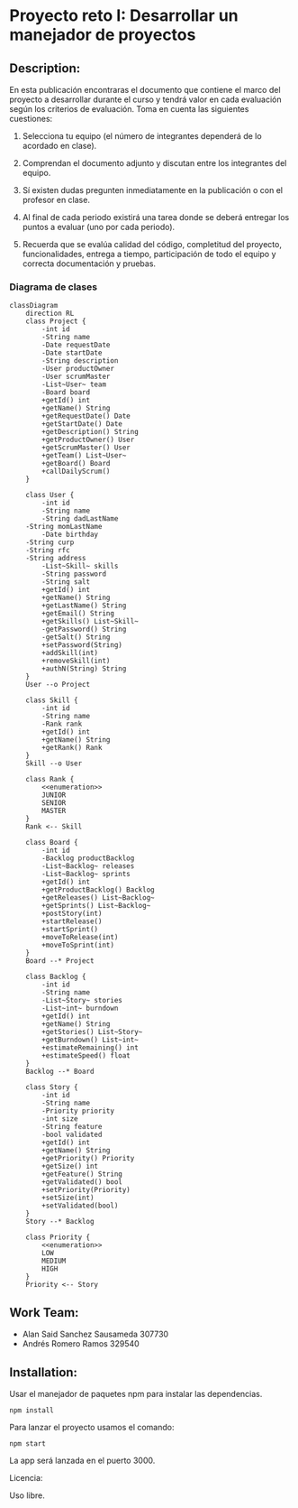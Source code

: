 # Proyecto reto I: Desarrollar un manejador de proyectos

## Description:
En esta publicación encontraras el documento que contiene el marco del proyecto a desarrollar durante el curso y tendrá valor en cada evaluación según los criterios de evaluación. Toma en cuenta las siguientes cuestiones:

1) Selecciona tu equipo (el número de integrantes dependerá de lo acordado en clase).

2) Comprendan el documento adjunto y discutan entre los integrantes del equipo.

3) Sí existen dudas pregunten inmediatamente en la publicación o con el profesor en clase.

4) Al final de cada periodo existirá una tarea donde se deberá entregar los puntos a evaluar (uno por cada periodo).

5) Recuerda que se evalúa calidad del código, completitud del proyecto, funcionalidades, entrega a tiempo, participación de todo el equipo y correcta documentación y pruebas.

### Diagrama de clases

```mermaid
classDiagram
	direction RL
	class Project {
		-int id
		-String name
		-Date requestDate
		-Date startDate
		-String description
		-User productOwner
		-User scrumMaster
		-List~User~ team
		-Board board
		+getId() int
		+getName() String
		+getRequestDate() Date
		+getStartDate() Date
		+getDescription() String
		+getProductOwner() User
		+getScrumMaster() User
		+getTeam() List~User~
		+getBoard() Board
		+callDailyScrum()
	}

	class User {
		-int id
		-String name
		-String dadLastName
    -String momLastName
		-Date birthday
    -String curp
    -String rfc
    -String address
		-List~Skill~ skills
		-String password
		-String salt
		+getId() int
		+getName() String
		+getLastName() String
		+getEmail() String
		+getSkills() List~Skill~
		-getPassword() String
		-getSalt() String
		+setPassword(String)
		+addSkill(int)
		+removeSkill(int)
		+authN(String) String
	}
	User --o Project

	class Skill {
		-int id
		-String name
		-Rank rank
		+getId() int
		+getName() String
		+getRank() Rank
	}
	Skill --o User

	class Rank {
		<<enumeration>>
		JUNIOR
		SENIOR
		MASTER
	}
	Rank <-- Skill

	class Board {
		-int id
		-Backlog productBacklog
		-List~Backlog~ releases
		-List~Backlog~ sprints
		+getId() int
		+getProductBacklog() Backlog
		+getReleases() List~Backlog~
		+getSprints() List~Backlog~
		+postStory(int)
		+startRelease()
		+startSprint()
		+moveToRelease(int)
		+moveToSprint(int)
	}
	Board --* Project

	class Backlog {
		-int id
		-String name
		-List~Story~ stories
		-List~int~ burndown
		+getId() int
		+getName() String
		+getStories() List~Story~
		+getBurndown() List~int~
		+estimateRemaining() int
		+estimateSpeed() float
	}
	Backlog --* Board

	class Story {
		-int id
		-String name
		-Priority priority
		-int size
		-String feature
		-bool validated
		+getId() int
		+getName() String
		+getPriority() Priority
		+getSize() int
		+getFeature() String
		+getValidated() bool
		+setPriority(Priority)
		+setSize(int)
		+setValidated(bool)
	}
	Story --* Backlog

	class Priority {
		<<enumeration>>
		LOW
		MEDIUM
		HIGH
	}
	Priority <-- Story
```


## Work Team:
* Alan Said Sanchez Sausameda 307730
* Andrés Romero Ramos 329540

## Installation: 

Usar el manejador de paquetes npm para instalar las dependencias.
```
npm install
```
Para lanzar el proyecto usamos el comando:

```
npm start
```

La app será lanzada en el puerto 3000.

Licencia: 

Uso libre. 
